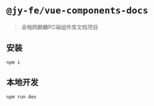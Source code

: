 # `@jy-fe/vue-components-docs`

> 金柚网麒麟PC端组件库文档项目

## 安装

```shell
npm i
```
## 本地开发

```shell
npm run dev
```

